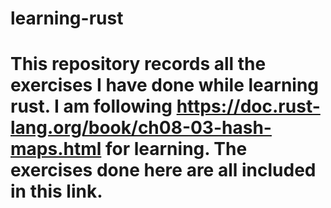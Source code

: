 # learning-rust
# This repository records all the exercises I have done while learning rust. I am following https://doc.rust-lang.org/book/ch08-03-hash-maps.html for learning. The exercises done here are all included in this link.